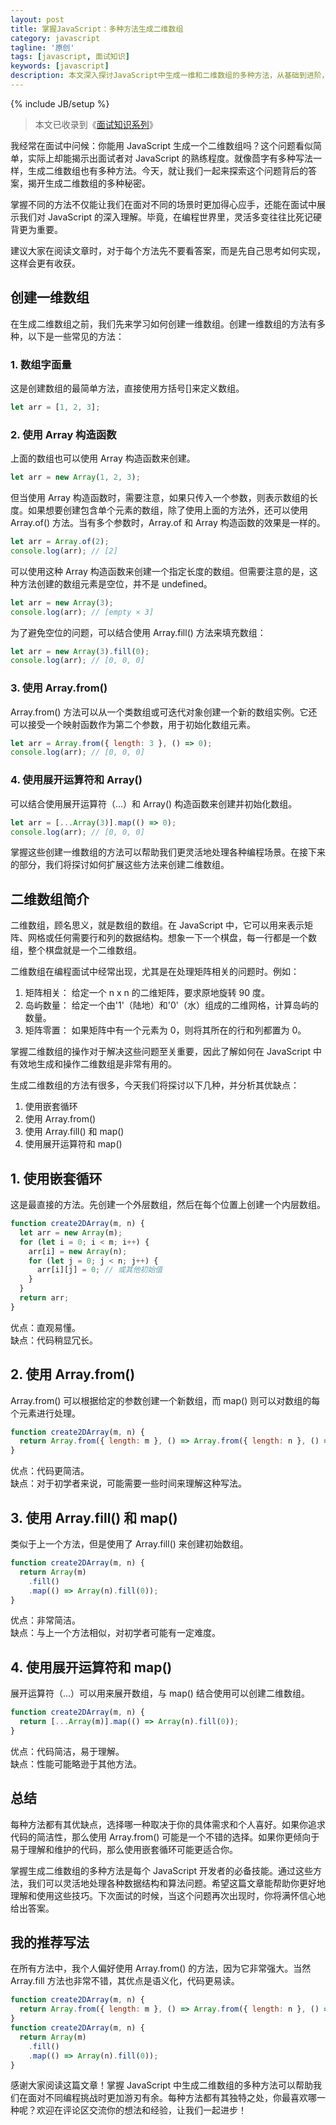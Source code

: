 ```yaml
---
layout: post
title: 掌握JavaScript：多种方法生成二维数组
category: javascript
tagline: '原创'
tags: [javascript, 面试知识]
keywords: [javascript]
description: 本文深入探讨JavaScript中生成一维和二维数组的多种方法，从基础到进阶，通俗易懂，适合各层次开发者。旨在提升对数组操作的理解和灵活运用能力。
---
```


{% include JB/setup %}

> 本文已收录到《[面试知识系列](https://yanhaijing.com/tags/#%E9%9D%A2%E8%AF%95%E7%9F%A5%E8%AF%86-ref)》

我经常在面试中问候：你能用 JavaScript 生成一个二维数组吗？这个问题看似简单，实际上却能揭示出面试者对 JavaScript 的熟练程度。就像茴字有多种写法一样，生成二维数组也有多种方法。今天，就让我们一起来探索这个问题背后的答案，揭开生成二维数组的多种秘密。

掌握不同的方法不仅能让我们在面对不同的场景时更加得心应手，还能在面试中展示我们对 JavaScript 的深入理解。毕竟，在编程世界里，灵活多变往往比死记硬背更为重要。

建议大家在阅读文章时，对于每个方法先不要看答案，而是先自己思考如何实现，这样会更有收获。

## 创建一维数组

在生成二维数组之前，我们先来学习如何创建一维数组。创建一维数组的方法有多种，以下是一些常见的方法：

### 1. 数组字面量

这是创建数组的最简单方法，直接使用方括号[]来定义数组。

```js
let arr = [1, 2, 3];
```

### 2. 使用 Array 构造函数

上面的数组也可以使用 Array 构造函数来创建。

```js
let arr = new Array(1, 2, 3);
```

但当使用 Array 构造函数时，需要注意，如果只传入一个参数，则表示数组的长度。如果想要创建包含单个元素的数组，除了使用上面的方法外，还可以使用 Array.of() 方法。当有多个参数时，Array.of 和 Array 构造函数的效果是一样的。

```js
let arr = Array.of(2);
console.log(arr); // [2]
```

可以使用这种 Array 构造函数来创建一个指定长度的数组。但需要注意的是，这种方法创建的数组元素是空位，并不是 undefined。

```js
let arr = new Array(3);
console.log(arr); // [empty × 3]
```

为了避免空位的问题，可以结合使用 Array.fill() 方法来填充数组：

```js
let arr = new Array(3).fill(0);
console.log(arr); // [0, 0, 0]
```

### 3. 使用 Array.from()

Array.from() 方法可以从一个类数组或可迭代对象创建一个新的数组实例。它还可以接受一个映射函数作为第二个参数，用于初始化数组元素。

```js
let arr = Array.from({ length: 3 }, () => 0);
console.log(arr); // [0, 0, 0]
```

### 4. 使用展开运算符和 Array()

可以结合使用展开运算符（...）和 Array() 构造函数来创建并初始化数组。

```js
let arr = [...Array(3)].map(() => 0);
console.log(arr); // [0, 0, 0]
```

掌握这些创建一维数组的方法可以帮助我们更灵活地处理各种编程场景。在接下来的部分，我们将探讨如何扩展这些方法来创建二维数组。

## 二维数组简介

二维数组，顾名思义，就是数组的数组。在 JavaScript 中，它可以用来表示矩阵、网格或任何需要行和列的数据结构。想象一下一个棋盘，每一行都是一个数组，整个棋盘就是一个二维数组。

二维数组在编程面试中经常出现，尤其是在处理矩阵相关的问题时。例如：

1. 矩阵相关： 给定一个 n x n 的二维矩阵，要求原地旋转 90 度。
2. 岛屿数量： 给定一个由'1'（陆地）和'0'（水）组成的二维网格，计算岛屿的数量。
3. 矩阵零置： 如果矩阵中有一个元素为 0，则将其所在的行和列都置为 0。

掌握二维数组的操作对于解决这些问题至关重要，因此了解如何在 JavaScript 中有效地生成和操作二维数组是非常有用的。

生成二维数组的方法有很多，今天我们将探讨以下几种，并分析其优缺点：

1. 使用嵌套循环
2. 使用 Array.from()
3. 使用 Array.fill() 和 map()
4. 使用展开运算符和 map()

## 1. 使用嵌套循环

这是最直接的方法。先创建一个外层数组，然后在每个位置上创建一个内层数组。

```js
function create2DArray(m, n) {
  let arr = new Array(m);
  for (let i = 0; i < m; i++) {
    arr[i] = new Array(n);
    for (let j = 0; j < n; j++) {
      arr[i][j] = 0; // 或其他初始值
    }
  }
  return arr;
}
```

优点：直观易懂。<br>
缺点：代码稍显冗长。

## 2. 使用 Array.from()

Array.from() 可以根据给定的参数创建一个新数组，而 map() 则可以对数组的每个元素进行处理。

```js
function create2DArray(m, n) {
  return Array.from({ length: m }, () => Array.from({ length: n }, () => 0));
}
```

优点：代码更简洁。<br>
缺点：对于初学者来说，可能需要一些时间来理解这种写法。

## 3. 使用 Array.fill() 和 map()

类似于上一个方法，但是使用了 Array.fill() 来创建初始数组。

```js
function create2DArray(m, n) {
  return Array(m)
    .fill()
    .map(() => Array(n).fill(0));
}
```

优点：非常简洁。<br>
缺点：与上一个方法相似，对初学者可能有一定难度。

## 4. 使用展开运算符和 map()

展开运算符（...）可以用来展开数组，与 map() 结合使用可以创建二维数组。

```js
function create2DArray(m, n) {
  return [...Array(m)].map(() => Array(n).fill(0));
}
```

优点：代码简洁，易于理解。<br>
缺点：性能可能略逊于其他方法。

## 总结

每种方法都有其优缺点，选择哪一种取决于你的具体需求和个人喜好。如果你追求代码的简洁性，那么使用 Array.from() 可能是一个不错的选择。如果你更倾向于易于理解和维护的代码，那么使用嵌套循环可能更适合你。

掌握生成二维数组的多种方法是每个 JavaScript 开发者的必备技能。通过这些方法，我们可以灵活地处理各种数据结构和算法问题。希望这篇文章能帮助你更好地理解和使用这些技巧。下次面试的时候，当这个问题再次出现时，你将满怀信心地给出答案。

## 我的推荐写法

在所有方法中，我个人偏好使用 Array.from() 的方法，因为它非常强大。当然 Array.fill 方法也非常不错，其优点是语义化，代码更易读。

```js
function create2DArray(m, n) {
  return Array.from({ length: m }, () => Array.from({ length: n }, () => 0));
}
function create2DArray(m, n) {
  return Array(m)
    .fill()
    .map(() => Array(n).fill(0));
}
```

感谢大家阅读这篇文章！掌握 JavaScript 中生成二维数组的多种方法可以帮助我们在面对不同编程挑战时更加游刃有余。每种方法都有其独特之处，你最喜欢哪一种呢？欢迎在评论区交流你的想法和经验，让我们一起进步！
